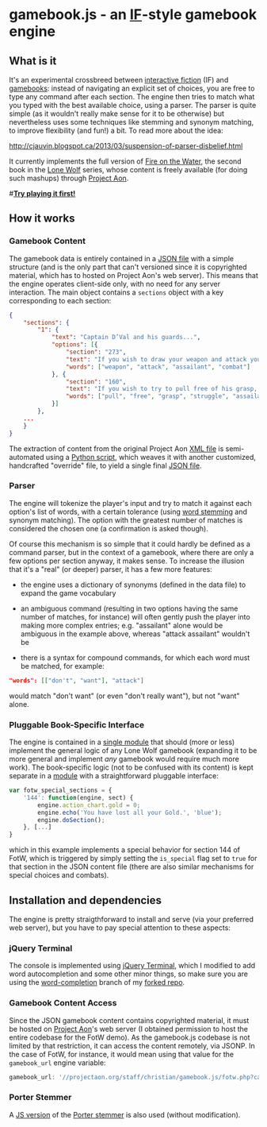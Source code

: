 # gamebook.js - an [IF](http://en.wikipedia.org/wiki/Interactive_fiction)-style gamebook engine

## What is it

It's an experimental crossbreed between [interactive fiction][if] (IF) and
[gamebooks][gb]: instead of navigating an explicit set of choices, you are
free to type any command after each section. The engine then tries to
match what you typed with the best available choice, using a
parser. The parser is quite simple (as it wouldn't really make sense
for it to be otherwise) but nevertheless uses some techniques like
stemming and synonym matching, to improve flexibility (and fun!) a
bit. To read more about the idea:

http://cjauvin.blogspot.ca/2013/03/suspension-of-parser-disbelief.html

It currently implements the full version of [Fire on the Water][2], the
second book in the [Lone Wolf][3] series, whose content is freely available
(for doing such mashups) through [Project Aon][4].

#[**Try playing it first!**](http://projectaon.org/staff/christian/gamebook.js)

[if]: http://en.wikipedia.org/wiki/Interactive_fiction
[gb]: http://en.wikipedia.org/wiki/Gamebook
[2]: http://en.wikipedia.org/wiki/Fire_on_the_water
[3]: http://en.wikipedia.org/wiki/Lone_Wolf_(gamebooks)
[4]: http://www.projectaon.org/en/Main/Home

## How it works

### Gamebook Content

The gamebook data is entirely contained in a [JSON file][5] with a simple
structure (and is the only part that can't versioned since it is copyrighted material, which 
has to hosted on Project Aon's web server).
This means that the engine operates client-side only, with
no need for any server interaction. The main object contains a
`sections` object with a key corresponding to each section:

```json
{
    "sections": {
        "1": {
            "text": "Captain D’Val and his guards...",
            "options": [{
                "section": "273",
                "text": "If you wish to draw your weapon and attack your unknown assailant,\nturn to 273.",
                "words": ["weapon", "attack", "assailant", "combat"]
            }, {
                "section": "160",
                "text": "If you wish to try to pull free of his grasp, turn to 160.",
                "words": ["pull", "free", "grasp", "struggle", "assailant"]
            }]
        },
    ...
    }
}
```

[5]: http://www.projectaon.org/staff/christian/gamebook.js/fotw.html

The extraction of content from the original Project Aon [XML file][6] is 
semi-automated using a [Python script][7], which weaves it with another customized, 
handcrafted "override" file, to yield a single final [JSON file][5].

[6]: http://www.projectaon.org/en/xml/02fotw.xml
[7]: https://github.com/cjauvin/gamebook.js/blob/master/xml2json.py

### Parser

The engine will tokenize the player's input and try to match it
against each option's list of words, with a certain tolerance (using
[word stemming][8] and synonym matching). The option with the greatest number of
matches is considered the chosen one (a confirmation is asked though).

Of course this mechanism is so simple that it could hardly be defined
as a command parser, but in the context of a gamebook, where there are
only a few options per section anyway, it makes sense. To increase the
illusion that it's a "real" (or deeper) parser, it has a few more
features:

* the engine uses a dictionary of synonyms (defined in the data file)
  to expand the game vocabulary

* an ambiguous command (resulting in two options having the same
  number of matches, for instance) will often gently push the player
  into making more complex entries; e.g. "assailant" alone would be
  ambiguous in the example above, whereas "attack assailant" wouldn't
  be

* there is a syntax for compound commands, for which each word must be
  matched, for example:

```json
"words": [["don't", "want"], "attack"]
```

would match "don't want" (or even "don't really want"), but not "want"
alone.

[8]: http://en.wikipedia.org/wiki/Word_stemming

### Pluggable Book-Specific Interface

The engine is contained in a [single module][9] that should (more or less) 
implement the general logic of any Lone Wolf gamebook (expanding it to be 
more general and implement *any* gamebook would require much more work).
The book-specific logic (not to be confused with its content) is kept separate 
in a [module][10] with a straightforward pluggable interface:

```javascript
var fotw_special_sections = {
    '144': function(engine, sect) {
        engine.action_chart.gold = 0;
        engine.echo('You have lost all your Gold.', 'blue');
        engine.doSection();
    }, [...]
}
```

which in this example implements a special behavior for section 144 of 
FotW, which is triggered by simply setting the `is_special` flag set to `true` 
for that section in the JSON content file (there are also similar mechanisms 
for special choices and combats).

[9]: https://github.com/cjauvin/gamebook.js/blob/master/gamebook.js
[10]: https://github.com/cjauvin/gamebook.js/blob/master/fotw.js

## Installation and dependencies

The engine is pretty straigthforward to install and serve (via your preferred 
web server), but you have to pay special attention to these aspects:

### jQuery Terminal

The console is implemented using [jQuery Terminal][11], which I modified to 
add word autocompletion and some other minor things, so make sure you are 
using the [word-completion][12] branch of my [forked repo][12].

[11]: http://terminal.jcubic.pl
[12]: https://github.com/cjauvin/jquery.terminal/tree/word-completion

### Gamebook Content Access

Since the JSON gamebook content contains copyrighted material, it must be 
hosted on [Project Aon][4]'s web server (I obtained permission to host the 
entire codebase for the FotW demo). As the gamebook.js codebase is not limited 
by that restriction, it can access the content remotely, via JSONP. In the 
case of FotW, for instance, it would mean using that value for the `gamebook_url`
engine variable:

```javascript
gamebook_url: '//projectaon.org/staff/christian/gamebook.js/fotw.php?callback=?'
```

### Porter Stemmer

A [JS version][porterjs] of the [Porter stemmer][porter] is also used (without modification).

[porterjs]: https://github.com/kristopolous/Porter-Stemmer
[porter]: http://en.wikipedia.org/wiki/Porter_stemmer

